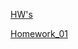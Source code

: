 
<a href="https://radikmikhov.github.io/PowerCodeAcademy__HWs/index.html">HW's</a>

<a href="https://radikmikhov.github.io/Front-End-CURSOR/Homework_01/HW1-Radik.html">Homework_01</a><br>
